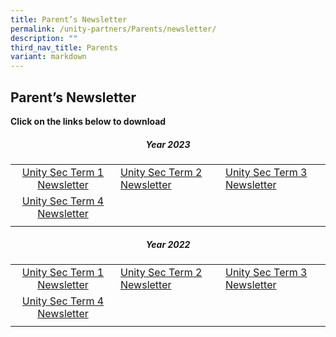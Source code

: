 ```yaml
---
title: Parent’s Newsletter
permalink: /unity-partners/Parents/newsletter/
description: ""
third_nav_title: Parents
variant: markdown
---
```

## Parent’s Newsletter

**Click on the links below to download**

##### <center>Year 2023</center>

|  |  |  |
|:---:|---|---|
| [Unity Sec Term 1 Newsletter ](https://issuu.com/unitysec/docs/uss_-_t1_2023_newsletter?fr=xKAE9_zU1NQ) | [Unity Sec Term 2 Newsletter ](https://issuu.com/unitysec/docs/uss_-_t2_2023_newsletter?fr=xKAE9_zU1NQ) | [Unity Sec Term 3 Newsletter ](https://issuu.com/unitysec/docs/uss_-_t3_2023_newsletter?fr=xKAE9_zU1NQ) |
| [Unity Sec Term 4 Newsletter ](https://issuu.com/unitysec/docs/term_4_newsletter?fr=xKAE9_zU1NQ) |  |  |
|  |  |  |



##### <center>Year 2022</center>

|  |  |  |
|:---:|---|---|
| [Unity Sec Term 1 Newsletter ](https://issuu.com/unitysec/docs/uss-_t1_2022_newsletter?fr=xKAE9_zU1NQ) | [Unity Sec Term 2 Newsletter ](https://issuu.com/unitysec/docs/uss_-_t2_2022_newsletter?fr=xKAE9_zU1NQ) | [Unity Sec Term 3 Newsletter ](https://issuu.com/unitysec/docs/uss_-_t3_2022_newsletter?fr=xKAE9_zU1NQ) |
| [Unity Sec Term 4 Newsletter ](https://issuu.com/unitysec/docs/uss_-_t4_2022_newsletter) |  |  |
|  |  |  |

